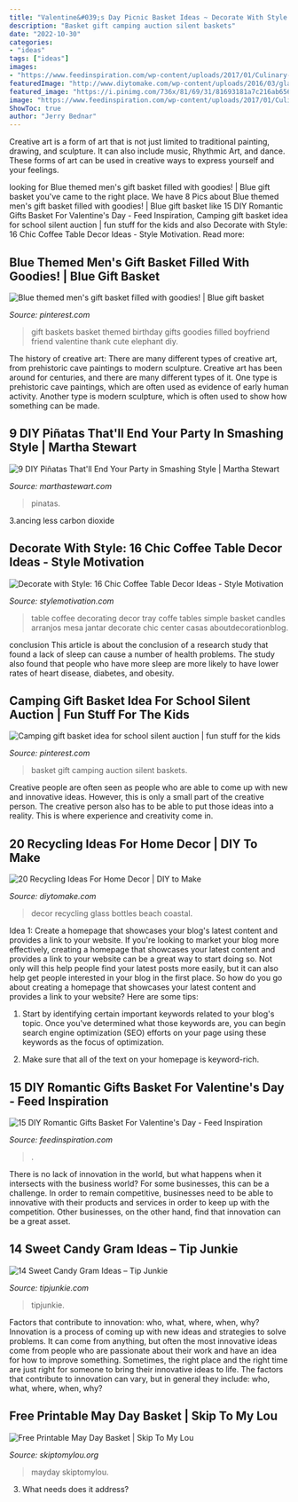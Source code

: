 ```yaml
---
title: "Valentine&#039;s Day Picnic Basket Ideas ~ Decorate With Style: 16 Chic Coffee Table Decor Ideas"
description: "Basket gift camping auction silent baskets"
date: "2022-10-30"
categories:
- "ideas"
tags: ["ideas"]
images:
- "https://www.feedinspiration.com/wp-content/uploads/2017/01/Culinary-Gift-Basket-Ideas.jpeg"
featuredImage: "http://www.diytomake.com/wp-content/uploads/2016/03/glass-bottles-bottles-decor-ideas.jpg"
featured_image: "https://i.pinimg.com/736x/81/69/31/81693181a7c216ab6564f2e2b41c21dc--camping-gift-baskets-picnic-gift-basket.jpg?b=t"
image: "https://www.feedinspiration.com/wp-content/uploads/2017/01/Culinary-Gift-Basket-Ideas.jpeg"
ShowToc: true
author: "Jerry Bednar"
---
```



Creative art is a form of art that is not just limited to traditional painting, drawing, and sculpture. It can also include music, Rhythmic Art, and dance. These forms of art can be used in creative ways to express yourself and your feelings.

	

		
looking for Blue themed men&#039;s gift basket filled with goodies! | Blue gift basket you've came to the right place. We have 8 Pics about Blue themed men&#039;s gift basket filled with goodies! | Blue gift basket like 15 DIY Romantic Gifts Basket For Valentine&#039;s Day - Feed Inspiration, Camping gift basket idea for school silent auction | fun stuff for the kids and also Decorate with Style: 16 Chic Coffee Table Decor Ideas - Style Motivation. Read more:
		
    
## Blue Themed Men&#039;s Gift Basket Filled With Goodies! | Blue Gift Basket

<img loading=lazy src="https://i.pinimg.com/736x/47/ca/43/47ca4315b7e12531a91f3890763c3002--men-gift-baskets-blue-gift.jpg" onerror="this.onerror=null;this.src='https://tse3.mm.bing.net/th?id=OIP.gPkF-2amsQ346tLwGlMHsQHaNJ&amp;pid=15.1';" alt="Blue themed men&#039;s gift basket filled with goodies! | Blue gift basket">

_Source: pinterest.com_

>gift baskets basket themed birthday gifts goodies filled boyfriend friend valentine thank cute elephant diy. 

	

The history of creative art: There are many different types of creative art, from prehistoric cave paintings to modern sculpture.
Creative art has been around for centuries, and there are many different types of it. One type is prehistoric cave paintings, which are often used as evidence of early human activity. Another type is modern sculpture, which is often used to show how something can be made.

    
## 9 DIY Piñatas That&#039;ll End Your Party In Smashing Style | Martha Stewart

<img loading=lazy src="https://assets.marthastewart.com/styles/wmax-1500/d13/chili-pinatas/chili-pinatas_horiz.jpg?itok=z5q7cH5X" onerror="this.onerror=null;this.src='https://tse1.mm.bing.net/th?id=OIP.mHwRNDtwtSXCMPihk-xdBQHaEK&amp;pid=15.1';" alt="9 DIY Piñatas That&#039;ll End Your Party in Smashing Style | Martha Stewart">

_Source: marthastewart.com_

>pinatas. 

	

3.ancing less carbon dioxide 

    
## Decorate With Style: 16 Chic Coffee Table Decor Ideas - Style Motivation

<img loading=lazy src="https://homebnc.com/homeimg/2017/03/37-coffee-table-decorating-ideas-homebnc.jpg" onerror="this.onerror=null;this.src='https://tse3.mm.bing.net/th?id=OIP.msvx9n8Y-TIQOhCZGssnJgHaE8&amp;pid=15.1';" alt="Decorate with Style: 16 Chic Coffee Table Decor Ideas - Style Motivation">

_Source: stylemotivation.com_

>table coffee decorating decor tray coffe tables simple basket candles arranjos mesa jantar decorate chic center casas aboutdecorationblog. 

	

conclusion
This article is about the conclusion of a research study that found a lack of sleep can cause a number of health problems. The study also found that people who have more sleep are more likely to have lower rates of heart disease, diabetes, and obesity.

    
## Camping Gift Basket Idea For School Silent Auction | Fun Stuff For The Kids

<img loading=lazy src="https://i.pinimg.com/736x/81/69/31/81693181a7c216ab6564f2e2b41c21dc--camping-gift-baskets-picnic-gift-basket.jpg?b=t" onerror="this.onerror=null;this.src='https://tse3.mm.bing.net/th?id=OIP.9nzcxh2ImZXWNIuAS9pyCQHaJ7&amp;pid=15.1';" alt="Camping gift basket idea for school silent auction | fun stuff for the kids">

_Source: pinterest.com_

>basket gift camping auction silent baskets. 

	

Creative people are often seen as people who are able to come up with new and innovative ideas. However, this is only a small part of the creative person. The creative person also has to be able to put those ideas into a reality. This is where experience and creativity come in.

    
## 20 Recycling Ideas For Home Decor | DIY To Make

<img loading=lazy src="http://www.diytomake.com/wp-content/uploads/2016/03/glass-bottles-bottles-decor-ideas.jpg" onerror="this.onerror=null;this.src='https://tse2.mm.bing.net/th?id=OIP.aeawtpj3z1kYw3stuI-fhQHaJ3&amp;pid=15.1';" alt="20 Recycling Ideas For Home Decor | DIY to Make">

_Source: diytomake.com_

>decor recycling glass bottles beach coastal. 

	

Idea 1: Create a homepage that showcases your blog's latest content and provides a link to your website.
If you're looking to market your blog more effectively, creating a homepage that showcases your latest content and provides a link to your website can be a great way to start doing so. Not only will this help people find your latest posts more easily, but it can also help get people interested in your blog in the first place. So how do you go about creating a homepage that showcases your latest content and provides a link to your website? Here are some tips:
1. Start by identifying certain important keywords related to your blog's topic. Once you've determined what those keywords are, you can begin search engine optimization (SEO) efforts on your page using these keywords as the focus of optimization.

2. Make sure that all of the text on your homepage is keyword-rich.

    
## 15 DIY Romantic Gifts Basket For Valentine&#039;s Day - Feed Inspiration

<img loading=lazy src="https://www.feedinspiration.com/wp-content/uploads/2017/01/Culinary-Gift-Basket-Ideas.jpeg" onerror="this.onerror=null;this.src='https://tse3.mm.bing.net/th?id=OIP.e2bWLHh4A5oG5nHjhdu4TQHaJ4&amp;pid=15.1';" alt="15 DIY Romantic Gifts Basket For Valentine&#039;s Day - Feed Inspiration">

_Source: feedinspiration.com_

>. 

	

There is no lack of innovation in the world, but what happens when it intersects with the business world? For some businesses, this can be a challenge. In order to remain competitive, businesses need to be able to innovative with their products and services in order to keep up with the competition. Other businesses, on the other hand, find that innovation can be a great asset.

    
## 14 Sweet Candy Gram Ideas – Tip Junkie

<img loading=lazy src="https://tipjunkie.com/wp-content/uploads/2015/06/Sweet-Candy-Gram-Ideas-with-Kinder-KitKat.jpg" onerror="this.onerror=null;this.src='https://tse4.mm.bing.net/th?id=OIP.kJ6YddQms7BW56xoSOA01wHaHa&amp;pid=15.1';" alt="14 Sweet Candy Gram Ideas – Tip Junkie">

_Source: tipjunkie.com_

>tipjunkie. 

	

Factors that contribute to innovation: who, what, where, when, why?
Innovation is a process of coming up with new ideas and strategies to solve problems. It can come from anything, but often the most innovative ideas come from people who are passionate about their work and have an idea for how to improve something. Sometimes, the right place and the right time are just right for someone to bring their innovative ideas to life. The factors that contribute to innovation can vary, but in general they include: who, what, where, when, why?

    
## Free Printable May Day Basket | Skip To My Lou

<img loading=lazy src="https://www.skiptomylou.org/wp-content/uploads/2017/04/printable-may-day-basket.jpg" onerror="this.onerror=null;this.src='https://tse3.mm.bing.net/th?id=OIP.7nuipYZJ6l9XBCejai4SVgHaKo&amp;pid=15.1';" alt="Free Printable May Day Basket | Skip To My Lou">

_Source: skiptomylou.org_

>mayday skiptomylou. 

	

3) What needs does it address?

